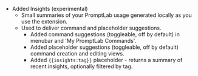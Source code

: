 - Added Insights (experimental)
  - Small summaries of your PromptLab usage generated locally as you use the extension.
  - Used to deliver command and placeholder suggestions.
    - Added command suggestions (toggleable, off by default) in menubar and 'My PromptLab Commands'.
    - Added placeholder suggestions (toggleable, off by default) command creation and editing views.
    - Added `{{insights:tag}}` placeholder - returns a summary of recent insights, optionally filtered by tag.